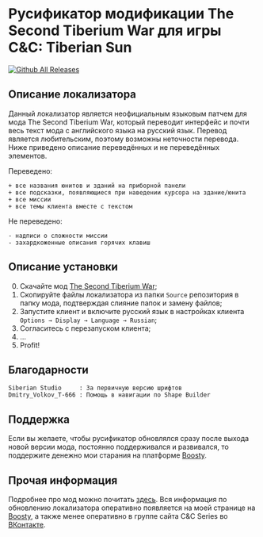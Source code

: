 # Русификатор модификации The Second Tiberium War для игры C&C: Tiberian Sun
[![Github All Releases](https://img.shields.io/github/downloads/MahBoiTranslator/TheSecondTiberiumWarRu/total.svg)](https://github.com/MahBoiTranslator/TheSecondTiberiumWarRu/releases)

## Описание локализатора
Данный локализатор является неофициальным языковым патчем для мода The Second Tiberium War, который переводит интерфейс и почти весь текст мода с английского языка на русский язык. Перевод является любительским, поэтому возможны неточности перевода. Ниже приведено описание переведённых и не переведённых элементов.

Переведено:

	+ все названия юнитов и зданий на приборной панели
	+ все подсказки, появляющиеся при наведении курсора на здание/юнита
	+ все миссии
	+ все темы клиента вместе с текстом

Не переведено:

	- надписи о сложности миссии
	- захардкоженные описания горячих клавиш

## Описание установки
0. Скачайте мод [The Second Tiberium War](https://www.moddb.com/mods/the-second-tiberium-war);
1. Скопируйте файлы локализатора из папки `Source` репозитория в папку мода, подтверждая слияние папок и замену файлов;
2. Запустите клиент и включите русский язык в настройках клиента `Options → Display → Language → Russian`;
3. Согласитесь с перезапуском клиента;
4. ...
5. Profit!

## Благодарности

	Siberian Studio     : За первичную версию шрифтов
	Dmitry_Volkov_T-666 : Помощь в навигации по Shape Builder

## Поддержка
Если вы желаете, чтобы русификатор обновлялся сразу после выхода новой версии мода, постоянно поддерживался и развивался, то поддержите денежно мои старания на платформе [Boosty](https://boosty.to/mah_boi).

## Прочая информация
Подробнее про мод можно почитать [здесь](https://cncseries.ru/the-second-tiberium-war/). Вся информация по обновлению локализатора оперативно появляется на моей странице на [Boosty](https://boosty.to/mah_boi), а также менее оперативно в группе сайта C&C Series во [ВКонтакте](https://vk.com/cncseries).

